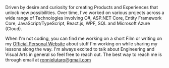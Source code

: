 Driven by desire and curiosity for creating Products and Experiences that unlock new possibilities. Over time, I've worked on various projects across a wide range of Technologies involving C#, ASP.NET Core, Entity Framework Core, JavaScript/TypeScript, React.js, WPF, SQL and Microsoft Azure (Cloud).

When I'm not coding, you can find me working on a short Film or writing on my [Official Personal Website](https://ronnielutalo.github.io/blog/) about stuff I'm working on while sharing my lessons along the way. I'm always excited to talk about Engineering and Visual Arts in general so feel free to reach out. The best way to reach me is through email at ronnielutaro@gmail.com
